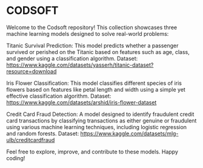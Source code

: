 # CODSOFT
Welcome to the Codsoft repository! This collection showcases three machine learning models designed to solve real-world problems:

Titanic Survival Prediction: This model predicts whether a passenger survived or perished on the Titanic based on features such as age, class, and gender using a classification algorithm.
Dataset: https://www.kaggle.com/datasets/yasserh/titanic-dataset?resource=download

Iris Flower Classification: This model classifies different species of iris flowers based on features like petal length and width using a simple yet effective classification algorithm.
Dataset: https://www.kaggle.com/datasets/arshid/iris-flower-dataset

Credit Card Fraud Detection: A model designed to identify fraudulent credit card transactions by classifying transactions as either genuine or fraudulent using various machine learning techniques, including logistic regression and random forests.
Dataset: https://www.kaggle.com/datasets/mlg-ulb/creditcardfraud

Feel free to explore, improve, and contribute to these models. Happy coding!
